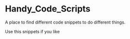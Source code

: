 # Handy_Code_Scripts
A place to find different code snippets to do different things. 

Use this snippets if you like